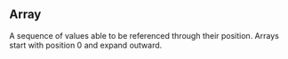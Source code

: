 ## Array
A sequence of values able to be referenced through their position. Arrays start with position 0 and expand outward.


